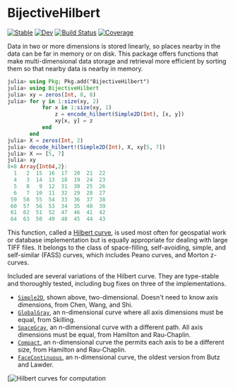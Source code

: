 # BijectiveHilbert

[![Stable](https://img.shields.io/badge/docs-stable-blue.svg)](https://adolgert.github.io/BijectiveHilbert.jl/stable)
[![Dev](https://img.shields.io/badge/docs-dev-blue.svg)](https://adolgert.github.io/BijectiveHilbert.jl/dev)
[![Build Status](https://github.com/adolgert/BijectiveHilbert.jl/workflows/CI/badge.svg)](https://github.com/adolgert/BijectiveHilbert.jl/actions)
[![Coverage](https://codecov.io/gh/adolgert/BijectiveHilbert.jl/branch/master/graph/badge.svg)](https://codecov.io/gh/adolgert/BijectiveHilbert.jl)

Data in two or more dimensions is stored linearly, so places nearby in the data can be far in memory or on disk. This package offers functions that make multi-dimensional data storage and retrieval more efficient by sorting them so that nearby data is nearby in memory.

```julia
julia> using Pkg; Pkg.add("BijectiveHilbert")
julia> using BijectiveHilbert
julia> xy = zeros(Int, 8, 8)
julia> for y in 1:size(xy, 2)
           for x in 1:size(xy, 1)
               z = encode_hilbert(Simple2D(Int), [x, y])
               xy[x, y] = z
           end
       end
julia> X = zeros(Int, 2)
julia> decode_hilbert!(Simple2D(Int), X, xy[5, 7])
julia> X == [5, 7]
julia> xy
8×8 Array{Int64,2}:
  1   2  15  16  17  20  21  22
  4   3  14  13  18  19  24  23
  5   8   9  12  31  30  25  26
  6   7  10  11  32  29  28  27
 59  58  55  54  33  36  37  38
 60  57  56  53  34  35  40  39
 61  62  51  52  47  46  41  42
 64  63  50  49  48  45  44  43
```
This function, called a [Hilbert curve](https://en.wikipedia.org/wiki/Hilbert_curve), is used most often for geospatial work or database implementation but is equally appropriate for dealing with large TIFF files. It belongs to the class of space-filling, self-avoiding, simple, and self-similar (FASS) curves, which includes Peano curves, and Morton z-curves.

Included are several variations of the Hilbert curve. They are type-stable and thoroughly tested, including bug fixes on three of the implementations.

* [`Simple2D`](https://computingkitchen.com/BijectiveHilbert.jl/stable/simple2d/), shown above, two-dimensional. Doesn't need to know axis dimensions, from Chen, Wang, and Shi.
* [`GlobalGray`](https://computingkitchen.com/BijectiveHilbert.jl/stable/globalgray/), an n-dimensional curve where all axis dimensions must be equal, from Skilling.
* [`SpaceGray`](https://computingkitchen.com/BijectiveHilbert.jl/stable/compact/), an n-dimensional curve with a different path. All axis dimensions must be equal, from Hamilton and Rau-Chaplin.
* [`Compact`](https://computingkitchen.com/BijectiveHilbert.jl/stable/compact/), an n-dimensional curve the permits each axis to be a different size, from Hamilton and Rau-Chaplin.
* [`FaceContinuous`](https://computingkitchen.com/BijectiveHilbert.jl/stable/facecontinuous/), an n-dimensional curve, the oldest version from Butz and Lawder.

[![Hilbert curves for computation](https://youtu.be/MlfS7xo2L7w)
